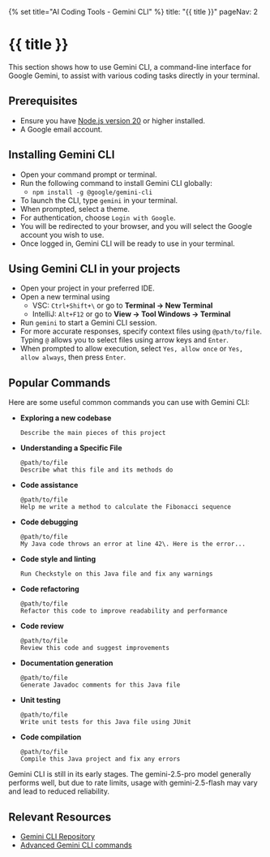 {% set title="AI Coding Tools - Gemini CLI" %}
<frontmatter>
  title: "{{ title }}"
  pageNav: 2
</frontmatter>

<include src="vscode.md#wip-warning" />

# {{ title }}

This section shows how to use Gemini CLI, a command-line interface for Google Gemini, to assist with various coding tasks directly in your terminal.

## Prerequisites

* Ensure you have [Node.js version 20](https://nodejs.org/en/download) or higher installed.  
* A Google email account.

## Installing Gemini CLI

* Open your command prompt or terminal.  
* Run the following command to install Gemini CLI globally:  
  * `npm install -g @google/gemini-cli`  
* To launch the CLI, type `gemini` in your terminal.  
* When prompted, select a theme.  
* For authentication, choose `Login with Google`.  
* You will be redirected to your browser, and you will select the Google account you wish to use.  
* Once logged in, Gemini CLI will be ready to use in your terminal.

## Using Gemini CLI in your projects

* Open your project in your preferred IDE.  
* Open a new terminal using 
  * VSC: `Ctrl+Shift+\` or go to **Terminal → New Terminal**
  * IntelliJ: `Alt+F12` or go to **View → Tool Windows → Terminal**
* Run `gemini` to start a Gemini CLI session.  
* For more accurate responses, specify context files using `@path/to/file`. Typing `@` allows you to select files using arrow keys and `Enter`.  
* When prompted to allow execution, select `Yes, allow once` or `Yes, allow always`, then press `Enter`.

## Popular Commands

Here are some useful common commands you can use with Gemini CLI:

* **Exploring a new codebase**
  ```
  Describe the main pieces of this project
  ```
* **Understanding a Specific File**  
  ```
  @path/to/file  
  Describe what this file and its methods do  
  ```
* **Code assistance**  
  ```
  @path/to/file  
  Help me write a method to calculate the Fibonacci sequence  
  ```
* **Code debugging**  
  ```
  @path/to/file  
  My Java code throws an error at line 42\. Here is the error...  
  ```
* **Code style and linting**  
  ``` 
  Run Checkstyle on this Java file and fix any warnings  
  ```
* **Code refactoring**  
  ```
  @path/to/file
  Refactor this code to improve readability and performance
  ```
* **Code review**  
  ```
  @path/to/file
  Review this code and suggest improvements
  ```
* **Documentation generation**  
  ```
  @path/to/file
  Generate Javadoc comments for this Java file
  ```
* **Unit testing**  
  ```
  @path/to/file
  Write unit tests for this Java file using JUnit
  ```
* **Code compilation**  
  ```
  @path/to/file
  Compile this Java project and fix any errors
  ```

<box type="warning" seamless>

Gemini CLI is still in its early stages. The gemini-2.5-pro model generally performs well, but due to rate limits, usage with gemini-2.5-flash may vary and lead to reduced reliability.
</box>

## Relevant Resources

* [Gemini CLI Repository](https://github.com/google-gemini/gemini-cli)  
* [Advanced Gemini CLI commands](https://github.com/google-gemini/gemini-cli/blob/main/docs/cli/commands.md)
